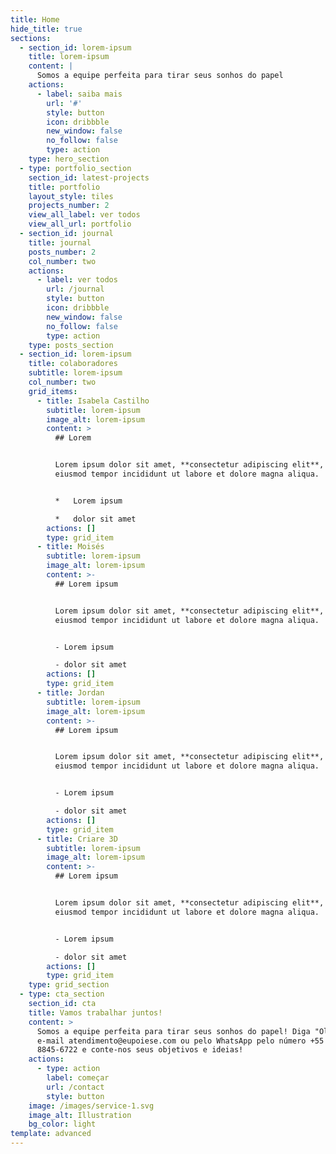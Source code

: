 ```yaml
---
title: Home
hide_title: true
sections:
  - section_id: lorem-ipsum
    title: lorem-ipsum
    content: |
      Somos a equipe perfeita para tirar seus sonhos do papel
    actions:
      - label: saiba mais
        url: '#'
        style: button
        icon: dribbble
        new_window: false
        no_follow: false
        type: action
    type: hero_section
  - type: portfolio_section
    section_id: latest-projects
    title: portfolio
    layout_style: tiles
    projects_number: 2
    view_all_label: ver todos
    view_all_url: portfolio
  - section_id: journal
    title: journal
    posts_number: 2
    col_number: two
    actions:
      - label: ver todos
        url: /journal
        style: button
        icon: dribbble
        new_window: false
        no_follow: false
        type: action
    type: posts_section
  - section_id: lorem-ipsum
    title: colaboradores
    subtitle: lorem-ipsum
    col_number: two
    grid_items:
      - title: Isabela Castilho
        subtitle: lorem-ipsum
        image_alt: lorem-ipsum
        content: >
          ## Lorem


          Lorem ipsum dolor sit amet, **consectetur adipiscing elit**, sed do
          eiusmod tempor incididunt ut labore et dolore magna aliqua.


          *   Lorem ipsum

          *   dolor sit amet
        actions: []
        type: grid_item
      - title: Moisés
        subtitle: lorem-ipsum
        image_alt: lorem-ipsum
        content: >-
          ## Lorem ipsum


          Lorem ipsum dolor sit amet, **consectetur adipiscing elit**, sed do
          eiusmod tempor incididunt ut labore et dolore magna aliqua.


          - Lorem ipsum

          - dolor sit amet
        actions: []
        type: grid_item
      - title: Jordan
        subtitle: lorem-ipsum
        image_alt: lorem-ipsum
        content: >-
          ## Lorem ipsum


          Lorem ipsum dolor sit amet, **consectetur adipiscing elit**, sed do
          eiusmod tempor incididunt ut labore et dolore magna aliqua.


          - Lorem ipsum

          - dolor sit amet
        actions: []
        type: grid_item
      - title: Criare 3D
        subtitle: lorem-ipsum
        image_alt: lorem-ipsum
        content: >-
          ## Lorem ipsum


          Lorem ipsum dolor sit amet, **consectetur adipiscing elit**, sed do
          eiusmod tempor incididunt ut labore et dolore magna aliqua.


          - Lorem ipsum

          - dolor sit amet
        actions: []
        type: grid_item
    type: grid_section
  - type: cta_section
    section_id: cta
    title: Vamos trabalhar juntos!
    content: >
      Somos a equipe perfeita para tirar seus sonhos do papel! Diga "Olá" pelo
      e-mail atendimento@eupoiese.com ou pelo WhatsApp pelo número +55 22 9
      8845-6722 e conte-nos seus objetivos e ideias!
    actions:
      - type: action
        label: começar
        url: /contact
        style: button
    image: /images/service-1.svg
    image_alt: Illustration
    bg_color: light
template: advanced
---
```

